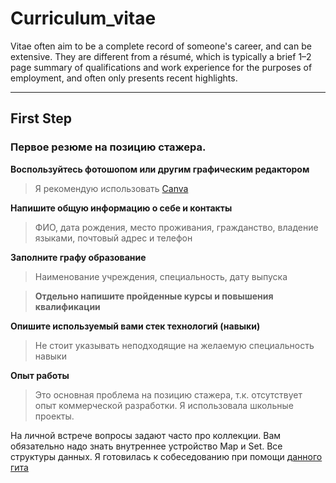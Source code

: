 # Curriculum_vitae
Vitae often aim to be a complete record of someone's career, and can be extensive. They are different from a résumé, which is typically a brief 1–2 page summary of qualifications and work experience for the purposes of employment, and often only presents recent highlights. 
____
## First Step
### Первое резюме на позицию стажера.
**Воспользуйтесь фотошопом или другим графическим редактором**
> Я рекомендую использовать [Canva](https://www.canva.com/)

**Напишите общую информацию о себе и контакты**
>ФИО, дата рождения, место проживания, гражданство, владение языками, почтовый адрес и телефон

**Заполните графу образование**
>Наименование учреждения, специальность, дату выпуска

>**Отдельно напишите пройденные курсы и повышения квалификации**

**Опишите используемый вами стек технологий (навыки)**
>Не стоит указывать неподходящие на желаемую специальность навыки

**Опыт работы**
>Это основная проблема на позицию стажера, т.к. отсутствует опыт коммерческой разработки. Я использовала школьные проекты.

На личной встрече вопросы задают часто про коллекции. Вам обязательно надо знать внутреннее устройство Map и Set. Все структуры данных.
Я готовилась к собеседованию при помощи [данного гита](https://github.com/enhorse/java-interview)
